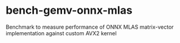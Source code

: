 # bench-gemv-onnx-mlas
Benchmark to measure performance of ONNX MLAS matrix-vector implementation against custom AVX2 kernel
